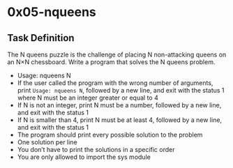 # 0x05-nqueens

## Task Definition
The N queens puzzle is the challenge of placing N non-attacking queens on an N×N chessboard. Write a program that solves the N queens problem.
- Usage: nqueens N
- If the user called the program with the wrong number of arguments,
    print `Usage: nqueens N`, followed by a new line, and exit with the status 1
where N must be an integer greater or equal to 4
- If N is not an integer,
    print N must be a number, 
    followed by a new line, 
    and exit with the status 1
- If N is smaller than 4, print N must be at least 4, followed by a new line,
and exit with the status 1
- The program should print every possible solution to the problem
- One solution per line
- You don’t have to print the solutions in a specific order
- You are only allowed to import the sys module
